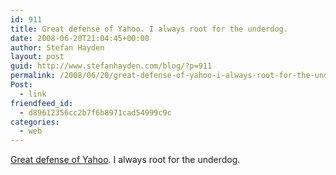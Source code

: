 ```yaml
---
id: 911
title: Great defense of Yahoo. I always root for the underdog.
date: 2008-06-20T21:04:45+00:00
author: Stefan Hayden
layout: post
guid: http://www.stefanhayden.com/blog/?p=911
permalink: /2008/06/20/great-defense-of-yahoo-i-always-root-for-the-underdog/
Post:
  - link
friendfeed_id:
  - d89612356cc2b7f6b8971cad54999c9c
categories:
  - web
---
```

<a href="http://searchengineland.com/080620-094239.php">Great defense of Yahoo</a>. I always root for the underdog.
